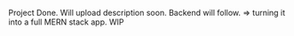 Project Done. Will upload description soon.
Backend will follow. => turning it into a full MERN stack app. WIP
